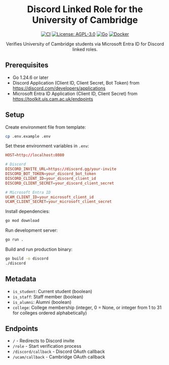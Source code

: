 <div align="center">

# Discord Linked Role for the University of Cambridge

[![CI](https://github.com/cucats/discord/actions/workflows/ci.yml/badge.svg)](https://github.com/cucats/discord/actions/workflows/ci.yml)
[![License: AGPL-3.0](https://img.shields.io/badge/License-AGPL%20v3-blue.svg)](https://www.gnu.org/licenses/agpl-3.0)
[![Go](https://img.shields.io/badge/go-1.24.6%2B-blue)](https://golang.org/dl/)
[![Docker](https://img.shields.io/badge/docker-%230db7ed.svg?logo=docker&logoColor=white)](https://hub.docker.com)

Verifies University of Cambridge students via Microsoft Entra ID for Discord linked roles.

</div>

## Prerequisites

- Go 1.24.6 or later
- Discord Application (Client ID, Client Secret, Bot Token) from https://discord.com/developers/applications
- Microsoft Entra ID Application (Client ID, Client Secret) from https://toolkit.uis.cam.ac.uk/endpoints

## Setup

Create environment file from template:

```sh
cp .env.example .env
```

Set these environment variables in `.env`:

```conf
HOST=http://localhost:8080

# Discord
DISCORD_INVITE_URL=https://discord.gg/your-invite
DISCORD_BOT_TOKEN=your_discord_bot_token
DISCORD_CLIENT_ID=your_discord_client_id
DISCORD_CLIENT_SECRET=your_discord_client_secret

# Microsoft Entra ID
UCAM_CLIENT_ID=your_microsoft_client_id
UCAM_CLIENT_SECRET=your_microsoft_client_secret
```

Install dependencies:

```sh
go mod download
```

Run development server:

```sh
go run .
```

Build and run production binary:

```sh
go build -o discord
./discord
```

## Metadata

- `is_student`: Current student (boolean)
- `is_staff`: Staff member (boolean)
- `is_alumni`: Alumni (boolean)
- `college`: College membership (integer, 0 = None, or integer from 1 to 31 for colleges ordered alphabetically)

## Endpoints

- `/` - Redirects to Discord invite
- `/role` - Start verification process
- `/discord/callback` - Discord OAuth callback
- `/ucam/callback` - Cambridge OAuth callback
